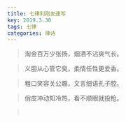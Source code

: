 ```yaml
---
title: 七律利刚友速写
key: 2019.3.30
tags: 七律
categories: 律诗
---
```


<blockquote class="blockquote-center">淘金百万少张扬，烟酒不沾爽气长。
</blockquote>
<blockquote class="blockquote-center">义胆从心管它臭，柔情任性更爱香。
</blockquote>
<blockquote class="blockquote-center">粗口笑容关公趣，文言细语孔子腔。
</blockquote>
<blockquote class="blockquote-center">俏皮冲动知冷热，看不顺眼就投枪。
</blockquote>
<blockquote class="blockquote-center"></br>
</blockquote>

